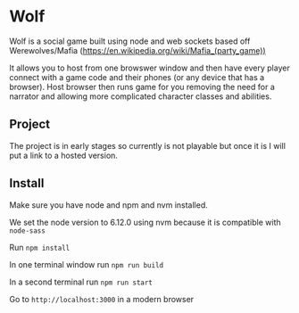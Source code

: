 # Wolf

Wolf is a social game built using node and web sockets based off Werewolves/Mafia (https://en.wikipedia.org/wiki/Mafia_(party_game))

It allows you to host from one browswer window and then have every player connect with a game code and their phones (or any device that has a browser). Host browser then runs game for you removing the need for a narrator and allowing more complicated character classes and abilities.

## Project

The project is in early stages so currently is not playable but once it is I will put a link to a hosted version.

## Install

Make sure you have node and npm and nvm installed.

We set the node version to 6.12.0 using nvm because it is compatible with `node-sass`

Run `npm install`

In one terminal window run `npm run build`

In a second terminal run `npm run start`

Go to `http://localhost:3000` in a modern browser

